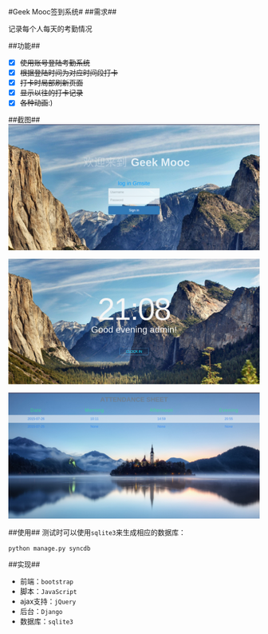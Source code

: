 #Geek Mooc签到系统#
##需求##

记录每个人每天的考勤情况


##功能##

- [x] <del>使用账号登陆考勤系统</del>
- [x] <del>根据登陆时间为对应时间段打卡</del>
- [x] <del>打卡时局部刷新页面</del>
- [x] <del>显示以往的打卡记录</del>
- [x] <del>各种动画</del>:)

##截图##
![ ](/login.png)

![](/clockin.png) 

![](/sheet.png) 

##使用##
测试时可以使用`sqlite3`来生成相应的数据库：
```
python manage.py syncdb
```

##实现##

* 前端：`bootstrap`
* 脚本：`JavaScript`
* ajax支持：`jQuery`
* 后台：`Django`
* 数据库：`sqlite3`
